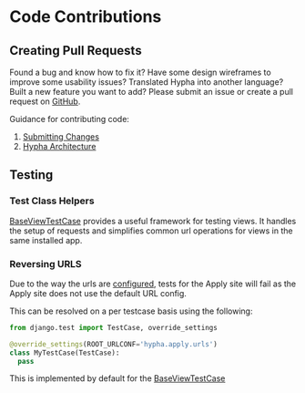 # Code Contributions

## Creating Pull Requests

Found a bug and know how to fix it? Have some design wireframes to improve some usability issues? Translated Hypha into another language? Built a new feature you want to add? Please submit an issue or create a pull request on [GitHub](https://github.com/HyphaApp/hypha/issues).

Guidance for contributing code:

1. [Submitting Changes](submitting-changes.md)
2. [Hypha Architecture](../../getting-started/architecture.md)


## Testing

### Test Class Helpers

[BaseViewTestCase](https://github.com/HyphaApp/hypha/blob/main/hypha/apply/utils/testing/tests.py) provides a useful framework for testing views. It handles the setup of requests and simplifies common url operations for views in the same installed app.

### Reversing URLS

Due to the way the urls are [configured](https://github.com/HyphaApp/meta/tree/6060bb2491e501e501979a68036dd52f60f6a6fe/Contributing/Implementation.md#url-configuration), tests for the Apply site will fail as the Apply site does not use the default URL config.

This can be resolved on a per testcase basis using the following:

```python
from django.test import TestCase, override_settings

@override_settings(ROOT_URLCONF='hypha.apply.urls')
class MyTestCase(TestCase):
  pass
```

This is implemented by default for the [BaseViewTestCase](testing.md#test-class-helpers)

